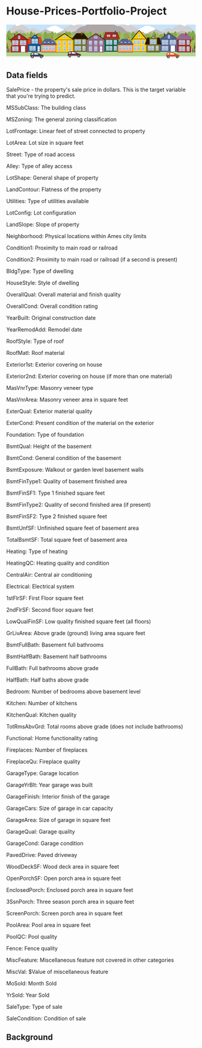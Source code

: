 # House-Prices-Portfolio-Project

![alt text](image.png)

## Data fields

SalePrice - the property's sale price in dollars. This is the target variable that you're trying to predict.

MSSubClass: The building class

MSZoning: The general zoning classification

LotFrontage: Linear feet of street connected to property

LotArea: Lot size in square feet

Street: Type of road access

Alley: Type of alley access

LotShape: General shape of property

LandContour: Flatness of the property

Utilities: Type of utilities available

LotConfig: Lot configuration

LandSlope: Slope of property

Neighborhood: Physical locations within Ames city limits

Condition1: Proximity to main road or railroad

Condition2: Proximity to main road or railroad (if a second is present)

BldgType: Type of dwelling

HouseStyle: Style of dwelling

OverallQual: Overall material and finish quality

OverallCond: Overall condition rating

YearBuilt: Original construction date

YearRemodAdd: Remodel date

RoofStyle: Type of roof

RoofMatl: Roof material

Exterior1st: Exterior covering on house

Exterior2nd: Exterior covering on house (if more than one material)

MasVnrType: Masonry veneer type

MasVnrArea: Masonry veneer area in square feet

ExterQual: Exterior material quality

ExterCond: Present condition of the material on the exterior

Foundation: Type of foundation

BsmtQual: Height of the basement

BsmtCond: General condition of the basement

BsmtExposure: Walkout or garden level basement walls

BsmtFinType1: Quality of basement finished area

BsmtFinSF1: Type 1 finished square feet

BsmtFinType2: Quality of second finished area (if present)

BsmtFinSF2: Type 2 finished square feet

BsmtUnfSF: Unfinished square feet of basement area

TotalBsmtSF: Total square feet of basement area

Heating: Type of heating

HeatingQC: Heating quality and condition

CentralAir: Central air conditioning

Electrical: Electrical system

1stFlrSF: First Floor square feet

2ndFlrSF: Second floor square feet

LowQualFinSF: Low quality finished square feet (all floors)

GrLivArea: Above grade (ground) living area square feet

BsmtFullBath: Basement full bathrooms

BsmtHalfBath: Basement half bathrooms

FullBath: Full bathrooms above grade

HalfBath: Half baths above grade

Bedroom: Number of bedrooms above basement level

Kitchen: Number of kitchens

KitchenQual: Kitchen quality

TotRmsAbvGrd: Total rooms above grade (does not include bathrooms)

Functional: Home functionality rating

Fireplaces: Number of fireplaces

FireplaceQu: Fireplace quality

GarageType: Garage location

GarageYrBlt: Year garage was built

GarageFinish: Interior finish of the garage

GarageCars: Size of garage in car capacity

GarageArea: Size of garage in square feet

GarageQual: Garage quality

GarageCond: Garage condition

PavedDrive: Paved driveway

WoodDeckSF: Wood deck area in square feet

OpenPorchSF: Open porch area in square feet

EnclosedPorch: Enclosed porch area in square feet

3SsnPorch: Three season porch area in square feet

ScreenPorch: Screen porch area in square feet

PoolArea: Pool area in square feet

PoolQC: Pool quality

Fence: Fence quality

MiscFeature: Miscellaneous feature not covered in other categories

MiscVal: $Value of miscellaneous feature

MoSold: Month Sold

YrSold: Year Sold

SaleType: Type of sale

SaleCondition: Condition of sale

## Background